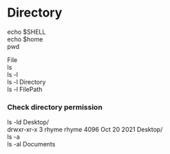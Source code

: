 # Directory  
echo $SHELL  
echo $home  
pwd  

File  
ls  
ls -l  
ls -l Directory  
ls -l FilePath  
### Check directory permission
ls -ld Desktop/  
drwxr-xr-x 3 rhyme rhyme 4096 Oct 20  2021 Desktop/  
ls -a  
ls -al Documents  
